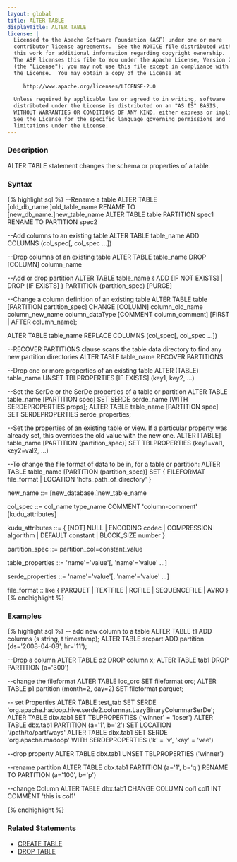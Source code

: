 ```yaml
---
layout: global
title: ALTER TABLE
displayTitle: ALTER TABLE
license: |
  Licensed to the Apache Software Foundation (ASF) under one or more
  contributor license agreements.  See the NOTICE file distributed with
  this work for additional information regarding copyright ownership.
  The ASF licenses this file to You under the Apache License, Version 2.0
  (the "License"); you may not use this file except in compliance with
  the License.  You may obtain a copy of the License at
 
     http://www.apache.org/licenses/LICENSE-2.0
 
  Unless required by applicable law or agreed to in writing, software
  distributed under the License is distributed on an "AS IS" BASIS,
  WITHOUT WARRANTIES OR CONDITIONS OF ANY KIND, either express or implied.
  See the License for the specific language governing permissions and
  limitations under the License.
---
```


### Description
ALTER TABLE statement changes the schema or properties of a table.

### Syntax
{% highlight sql %}
--Rename a table
ALTER TABLE [old_db_name.]old_table_name RENAME TO [new_db_name.]new_table_name
ALTER TABLE table PARTITION spec1 RENAME TO PARTITION spec2

--Add columns to an existing table
ALTER TABLE table_name ADD COLUMNS (col_spec[, col_spec ...])

--Drop columns of an existing table
ALTER TABLE table_name DROP [COLUMN] column_name

--Add or drop partition
ALTER TABLE table_name { ADD [IF NOT EXISTS] | DROP [IF EXISTS] } PARTITION (partition_spec) [PURGE]

--Change a column definition of an existing table
ALTER TABLE table [PARTITION partition_spec] CHANGE [COLUMN] column_old_name column_new_name column_dataType [COMMENT column_comment] [FIRST | AFTER column_name];

ALTER TABLE table_name REPLACE COLUMNS (col_spec[, col_spec ...])

--RECOVER PARTITIONS clause scans the table data directory to find any new partition directories
ALTER TABLE table_name RECOVER PARTITIONS

--Drop one or more properties of an existing table
ALTER (TABLE) table_name UNSET TBLPROPERTIES [IF EXISTS] (key1, key2, ...)

--Set the SerDe or the SerDe properties of a table or partition
ALTER TABLE table_name [PARTITION spec] SET SERDE serde_name [WITH SERDEPROPERTIES props];
ALTER TABLE table_name [PARTITION spec] SET SERDEPROPERTIES serde_properties;

--Set the properties of an existing table or view. If a particular property was already set, this overrides the old value with the new one.
ALTER [TABLE] table_name [PARTITION (partition_spec)] SET TBLPROPERTIES (key1=val1, key2=val2, ...)

--To change the file format of data to be in, for a table or partition:
ALTER TABLE table_name [PARTITION (partition_spec)]
  SET { FILEFORMAT file_format
  | LOCATION 'hdfs_path_of_directory' }

new_name ::= [new_database.]new_table_name

col_spec ::= col_name type_name  COMMENT 'column-comment' [kudu_attributes]

kudu_attributes ::= { [NOT] NULL | ENCODING codec | COMPRESSION algorithm |
  DEFAULT constant | BLOCK_SIZE number }

partition_spec ::= partition_col=constant_value

table_properties ::= 'name'='value'[, 'name'='value' ...]

serde_properties ::= 'name'='value'[, 'name'='value' ...]

file_format :: like { PARQUET | TEXTFILE | RCFILE | SEQUENCEFILE | AVRO }
{% endhighlight %}


### Examples
{% highlight sql %}
-- add new column to a table
ALTER TABLE t1 ADD columns (s string, t timestamp);
ALTER TABLE srcpart ADD partition (ds='2008-04-08', hr='11'); 

--Drop a column
ALTER TABLE p2 DROP column x;
ALTER TABLE tab1 DROP PARTITION (a='300')

--change the fileformat
ALTER TABLE loc_orc SET fileformat orc;
ALTER TABLE p1 partition (month=2, day=2) SET fileformat parquet;

-- set Properties
ALTER TABLE test_tab SET SERDE 'org.apache.hadoop.hive.serde2.columnar.LazyBinaryColumnarSerDe';
ALTER TABLE dbx.tab1 SET TBLPROPERTIES ('winner' = 'loser')
ALTER TABLE dbx.tab1 PARTITION (a='1', b='2') SET LOCATION '/path/to/part/ways'
ALTER TABLE dbx.tab1 SET SERDE 'org.apache.madoop' WITH SERDEPROPERTIES ('k' = 'v', 'kay' = 'vee')

--drop property
ALTER TABLE dbx.tab1 UNSET TBLPROPERTIES ('winner')

--rename partition
ALTER TABLE dbx.tab1 PARTITION (a='1', b='q') RENAME TO PARTITION (a='100', b='p')

--change Column
ALTER TABLE dbx.tab1 CHANGE COLUMN col1 col1 INT COMMENT 'this is col1'

{% endhighlight %}


### Related Statements
- [CREATE TABLE](sql-ref-syntax-ddl-create-table.html)
- [DROP TABLE](sql-ref-syntax-ddl-drop-table.html)


